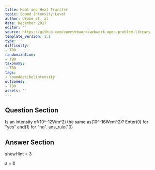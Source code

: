 ```yaml
---
title: Heat and Heat Transfer
topic: Sound Intensity Level
author: Urone et. al
date: December 2017
editor: ''
source: https://github.com/openwebwork/webwork-open-problem-library
template_version: 1.1
type: ''
difficulty:
- TBD
randomization:
- TBD
taxonomy:
- TBD
tags:
- sounddecibelintensity
outcomes:
- TBD
assets: ''
---
```


## Question Section 

Is an intensity of(10^-12Wm^2) the same as(10^-16Wcm^2)? 
Enter(0) for "yes" and(1) for "no".
ans_rule(10)



## Answer Section

showHint = 3

a = 0